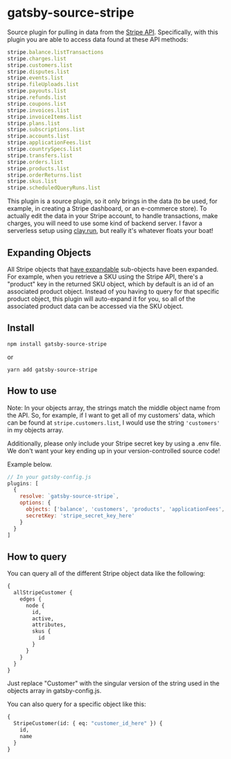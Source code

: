 # gatsby-source-stripe

Source plugin for pulling in data from the [Stripe API](https://stripe.com/docs/api). Specifically, with this plugin you are able to access data found at these API methods:

```javascript
stripe.balance.listTransactions
stripe.charges.list
stripe.customers.list
stripe.disputes.list
stripe.events.list
stripe.fileUploads.list
stripe.payouts.list
stripe.refunds.list
stripe.coupons.list
stripe.invoices.list
stripe.invoiceItems.list
stripe.plans.list
stripe.subscriptions.list
stripe.accounts.list
stripe.applicationFees.list
stripe.countrySpecs.list
stripe.transfers.list
stripe.orders.list
stripe.products.list
stripe.orderReturns.list
stripe.skus.list
stripe.scheduledQueryRuns.list
```

This plugin is a source plugin, so it only brings in the data (to be used, for example, in creating a Stripe dashboard, or an e-commerce store). To actually edit the data in your Stripe account, to handle transactions, make charges, you will need to use some kind of backend server. I favor a serverless setup using [clay.run](https://clay.run), but really it's whatever floats your boat!

## Expanding Objects

All Stripe objects that [have expandable](https://stripe.com/docs/api#expanding_objects) sub-objects have been expanded. For example, when you retrieve a SKU using the Stripe API, there's a "product" key in the returned SKU object, which by default is an id of an associated product object. Instead of you having to query for that specific product object, this plugin will auto-expand it for you, so all of the associated product data can be accessed via the SKU object.

## Install

`npm install gatsby-source-stripe`

or

`yarn add gatsby-source-stripe`

## How to use

Note: In your objects array, the strings match the middle object name from the API. So, for example, if I want to get all of my customers' data, which can be found at `stripe.customers.list`, I would use the string `'customers'` in my objects array.

Additionally, please only include your Stripe secret key by using a .env file. We don't want your key ending up in your version-controlled source code!

Example below.

```javascript
// In your gatsby-config.js
plugins: [
  {
    resolve: `gatsby-source-stripe`,
    options: {
      objects: ['balance', 'customers', 'products', 'applicationFees', 'skus', 'subscriptions'],
      secretKey: 'stripe_secret_key_here'
    }
  }
]
```

## How to query

You can query all of the different Stripe object data like the following:

```graphql
{
  allStripeCustomer {
    edges {
      node {
        id,
        active,
        attributes,
        skus {
          id
        }
      }
    }
  }
}
```

Just replace "Customer" with the singular version of the string used in the objects array in gatsby-config.js.

You can also query for a specific object like this:

```graphql
{
  StripeCustomer(id: { eq: "customer_id_here" }) {
    id,
    name
  }
}
```

